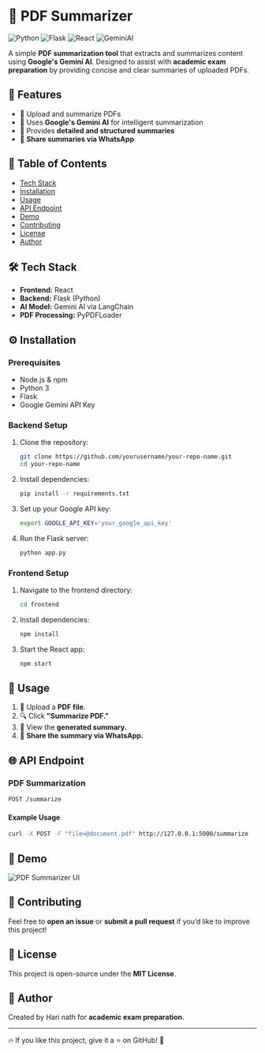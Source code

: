 # 📄 PDF Summarizer

![Python](https://img.shields.io/badge/Python-3.x-blue) ![Flask](https://img.shields.io/badge/Flask-Backend-red) ![React](https://img.shields.io/badge/React-Frontend-blue) ![GeminiAI](https://img.shields.io/badge/GeminiAI-Powered-green)

A simple **PDF summarization tool** that extracts and summarizes content using **Google's Gemini AI**. Designed to assist with **academic exam preparation** by providing concise and clear summaries of uploaded PDFs.

## 🚀 Features
- 📂 Upload and summarize PDFs
- 🤖 Uses **Google's Gemini AI** for intelligent summarization
- 📝 Provides **detailed and structured summaries**
- 📲 **Share summaries via WhatsApp**

## 📑 Table of Contents
- [Tech Stack](#-tech-stack)
- [Installation](#-installation)
- [Usage](#-usage)
- [API Endpoint](#-api-endpoint)
- [Demo](#-demo)
- [Contributing](#-contributing)
- [License](#-license)
- [Author](#-author)

## 🛠 Tech Stack
- **Frontend:** React
- **Backend:** Flask (Python)
- **AI Model:** Gemini AI via LangChain
- **PDF Processing:** PyPDFLoader

## ⚙️ Installation
### Prerequisites
- Node.js & npm
- Python 3
- Flask
- Google Gemini API Key

### Backend Setup
1. Clone the repository:
   ```bash
   git clone https://github.com/yourusername/your-repo-name.git
   cd your-repo-name
   ```
2. Install dependencies:
   ```bash
   pip install -r requirements.txt
   ```
3. Set up your Google API key:
   ```bash
   export GOOGLE_API_KEY='your_google_api_key'
   ```
4. Run the Flask server:
   ```bash
   python app.py
   ```

### Frontend Setup
1. Navigate to the frontend directory:
   ```bash
   cd frontend
   ```
2. Install dependencies:
   ```bash
   npm install
   ```
3. Start the React app:
   ```bash
   npm start
   ```

## 🎯 Usage
1. 📂 Upload a **PDF file**.
2. 🔍 Click **"Summarize PDF."**
3. 📝 View the **generated summary.**
4. 📲 **Share the summary via WhatsApp.**

## 🌐 API Endpoint
### PDF Summarization
```bash
POST /summarize
```
#### Example Usage
```bash
curl -X POST -F "file=@document.pdf" http://127.0.0.1:5000/summarize
```

## 📸 Demo
![PDF Summarizer UI](path_to_screenshot.png)

## 🤝 Contributing
Feel free to **open an issue** or **submit a pull request** if you’d like to improve this project!

## 📜 License
This project is open-source under the **MIT License**.

## 👤 Author
Created by Hari nath for **academic exam preparation**.

---
🔥 If you like this project, give it a ⭐ on GitHub! 🚀
